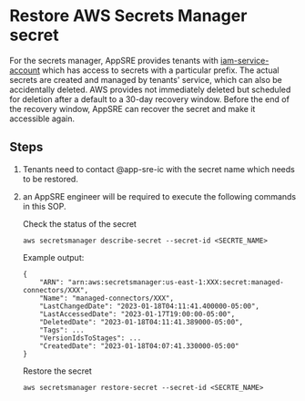 # Restore AWS Secrets Manager secret

For the secrets manager, AppSRE provides tenants with [iam-service-account](https://gitlab.cee.redhat.com/service/app-interface#manage-secrets-manager-service-account-users-via-app-interface-openshiftnamespace-1yml) which has access to secrets with a particular prefix. The actual secrets are created and managed by tenants' service, which can also be accidentally deleted. AWS provides not immediately deleted but scheduled for deletion after a default to a 30-day recovery window. Before the end of the recovery window, AppSRE can recover the secret and make it accessible again.

## Steps

1. Tenants need to contact @app-sre-ic with the secret name which needs to be restored.
1. an AppSRE engineer will be required to execute the following commands in this SOP. 

    Check the status of the secret
    ```
    aws secretsmanager describe-secret --secret-id <SECRTE_NAME> 
    ```
    Example output:
    ```
    {
        "ARN": "arn:aws:secretsmanager:us-east-1:XXX:secret:managed-connectors/XXX",
        "Name": "managed-connectors/XXX",
        "LastChangedDate": "2023-01-18T04:11:41.400000-05:00",
        "LastAccessedDate": "2023-01-17T19:00:00-05:00",
        "DeletedDate": "2023-01-18T04:11:41.389000-05:00",
        "Tags": ...
        "VersionIdsToStages": ...
        "CreatedDate": "2023-01-18T04:07:41.330000-05:00"
    }
    ```
    Restore the secret
    ```
    aws secretsmanager restore-secret --secret-id <SECRTE_NAME>
    ```

